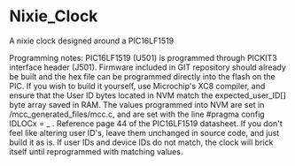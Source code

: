 # Nixie_Clock
A nixie clock designed around a PIC16LF1519

Programming notes: PIC16LF1519 (U501) is programmed through PICKIT3 interface header (J501). Firmware included in GIT repository should already be built and the hex file can be programmed directly into the flash on the PIC. If you wish to build it yourself, use Microchip's XC8 compiler, and ensure that the User ID bytes located in NVM match the expected_user_ID[] byte array saved in RAM. The values programmed into NVM are set in /mcc_generated_files/mcc.c, and are set with the line #pragma config IDLOCx = _ . Reference page 44 of the PIC16LF1519 datasheet. If you don't feel like altering user ID's, leave them unchanged in source code, and just build it as is. If user IDs and device IDs do not match, the clock will brick itself until reprogrammed with matching values.
